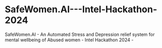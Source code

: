 # SafeWomen.AI---Intel-Hackathon-2024
SafeWomen.AI - An Automated Stress and Depression relief system for mental wellbeing of Abused women -  Intel Hackathon 2024 - 
